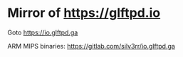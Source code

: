 # Mirror of https://glftpd.io

Goto https://io.glftpd.ga

ARM MIPS binaries: https://gitlab.com/silv3rr/io.glftpd.ga
